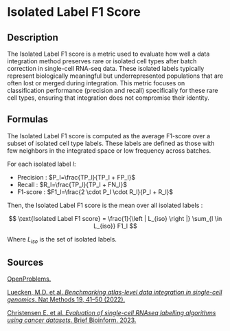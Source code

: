 # Isolated Label F1 Score

## Description

The Isolated Label F1 score is a metric used to evaluate how well a data integration method preserves rare or isolated cell types after batch correction in single-cell RNA-seq data. 
These isolated labels typically represent biologically meaningful but underrepresented populations that are often lost or merged during integration. 
This metric focuses on classification performance (precision and recall) specifically for these rare cell types, ensuring that integration does not compromise their identity.

## Formulas

The Isolated Label F1 score is computed as the average F1-score over a subset of isolated cell type labels. 
These labels are defined as those with few neighbors in the integrated space or low frequency across batches.

For each isolated label $l$:
- Precision : $P_l=\frac{TP_l}{TP_l + FP_l}$
- Recall : $R_l=\frac{TP_l}{TP_l + FN_l}$
- F1-score : $F1_l=\frac{2 \cdot P_l \cdot R_l}{P_l + R_l}$

Then, the Isolated Label F1 score is the mean over all isolated labels :

$$ \text{Isolated Label F1 score} = \frac{1}{\left | L_{iso} \right |} \sum_{l \in L_{iso}} F1_l $$

Where $L_{iso}$ is the set of isolated labels.

## Sources 

[OpenProblems.](https://openproblems.bio/results/batch_integration?version=v2.0.0)

[Luecken, M.D. et al. *Benchmarking atlas-level data integration in single-cell genomics*. Nat Methods 19, 41–50 (2022).](https://doi.org/10.1038/s41592-021-01336-)

[Christensen E. et al. *Evaluation of single-cell RNAseq labelling algorithms using cancer datasets*. Brief Bioinform. 2023.](https://doi.org/10.1093/bib/bbac561)
